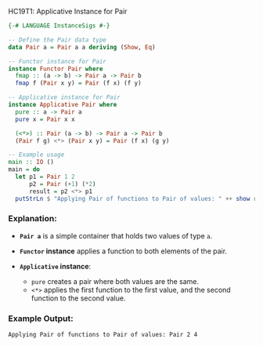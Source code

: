 HC19T1: Applicative Instance for Pair

```haskell
{-# LANGUAGE InstanceSigs #-}

-- Define the Pair data type
data Pair a = Pair a a deriving (Show, Eq)

-- Functor instance for Pair
instance Functor Pair where
  fmap :: (a -> b) -> Pair a -> Pair b
  fmap f (Pair x y) = Pair (f x) (f y)

-- Applicative instance for Pair
instance Applicative Pair where
  pure :: a -> Pair a
  pure x = Pair x x

  (<*>) :: Pair (a -> b) -> Pair a -> Pair b
  (Pair f g) <*> (Pair x y) = Pair (f x) (g y)

-- Example usage
main :: IO ()
main = do
  let p1 = Pair 1 2
      p2 = Pair (+1) (*2)
      result = p2 <*> p1
  putStrLn $ "Applying Pair of functions to Pair of values: " ++ show result
```

### Explanation:

* **`Pair a`** is a simple container that holds two values of type `a`.
* **`Functor` instance** applies a function to both elements of the pair.
* **`Applicative` instance**:

  * `pure` creates a pair where both values are the same.
  * `<*>` applies the first function to the first value, and the second function to the second value.

### Example Output:

```
Applying Pair of functions to Pair of values: Pair 2 4
```
